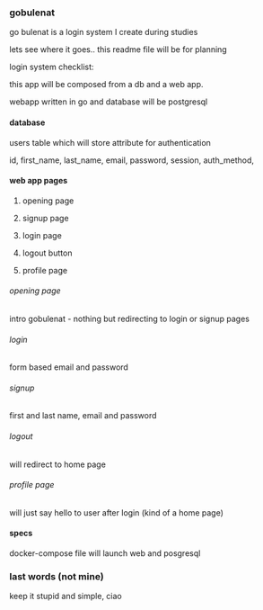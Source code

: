 ### gobulenat

go bulenat is a login system I create during studies

lets see where it goes.. this readme file will be for planning

login system checklist:

this app will be composed from a db and a web app.

webapp written in go and database will be postgresql

#### database

users table which will store attribute for authentication

id, first_name, last_name, email, password, session, auth_method, 

#### web app pages

1. opening page 

2. signup page

3. login page

4. logout button

4. profile page

###### opening page

intro gobulenat - nothing but redirecting to login or signup pages

###### login

form based email and password

###### signup

first and last name, email and password

###### logout

will redirect to home page

###### profile page

will just say hello to user after login (kind of a home page)

#### specs

docker-compose file will launch web and posgresql


### last words (not mine)

keep it stupid and simple, ciao

